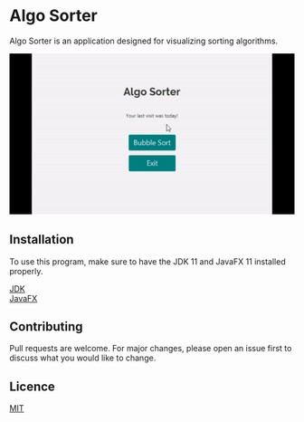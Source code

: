 # Algo Sorter

Algo Sorter is an application designed for visualizing sorting algorithms.

![](./assets/showcase.gif)

## Installation

To use this program, make sure to have the JDK 11 and JavaFX 11 installed properly.

[JDK](https://www.oracle.com/java/technologies/javase-jdk11-downloads.html) \
[JavaFX](https://gluonhq.com/products/javafx/)

## Contributing

Pull requests are welcome. For major changes, please open an issue first to discuss what you would like to change.

## Licence

[MIT](https://choosealicense.com/licenses/mit/)